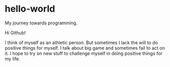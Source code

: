 # hello-world
My journey towards programming.

Hi Github!

I think of myself as an athletic person. But sometimes I lack the will to do positive things for myself. I talk about big game and sometimes fail to act on it. I hope to try on new stuff to challenge myself in doing positive things for my life.
